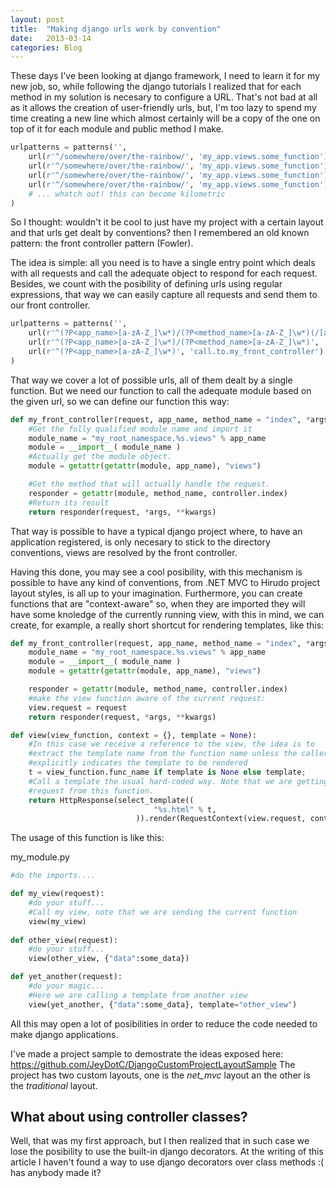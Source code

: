 ```yaml
---
layout: post
title:  "Making django urls work by convention"
date:   2013-03-14
categories: Blog
---
```


These days I've been looking at django framework, I need to learn it
for my new job, so, while following the django tutorials I realized
that for each method in my solution is necesary to configure a URL. That's
not bad at all as it allows the creation of user-friendly urls, but, I'm too
lazy to spend my time creating a new line which almost certainly will be a copy
of the one on top of it for each module and public method I make. 

``` python
urlpatterns = patterns('',
	url(r'^/somewhere/over/the-rainbow/', 'my_app.views.some_function')
	url(r'^/somewhere/over/the-rainbow/', 'my_app.views.some_function')
	url(r'^/somewhere/over/the-rainbow/', 'my_app.views.some_function')
	url(r'^/somewhere/over/the-rainbow/', 'my_app.views.some_function')
	# ... whatch out! this can become kilometric
)
```

So I thought: wouldn't it be cool to just have my project with a certain layout
and that urls get dealt by conventions? then I remembered an old known pattern:
the front controller pattern (Fowler).

The idea is simple: all you need is to have a single entry point which deals with all
requests and call the adequate object to respond for each request. Besides, we count
with the posibility of defining urls using regular expressions, that way we can easily
capture all requests and send them to our front controller.

``` python
urlpatterns = patterns('',
	url(r'^(?P<app_name>[a-zA-Z_]\w*)/(?P<method_name>[a-zA-Z_]\w*)(/[a-zA-Z_0-9]\w*)', 'call.to.my_front_controller')
	url(r'^(?P<app_name>[a-zA-Z_]\w*)/(?P<method_name>[a-zA-Z_]\w*)', 'call.to.my_front_controller')
	url(r'^(?P<app_name>[a-zA-Z_]\w*)', 'call.to.my_front_controller')
)
```

That way we cover a lot of possible urls, all of them dealt by a single function. But we need our function
to call the adequate module based on the given url, so we can define our function this way:

``` python
def my_front_controller(request, app_name, method_name = "index", *args, **kwargs):
	#Get the fully qualified module name and import it
	module_name = "my_root_namespace.%s.views" % app_name
	module = __import__( module_name )
	#Actually get the module object.
	module = getattr(getattr(module, app_name), "views")

	#Get the method that will actually handle the request.
	responder = getattr(module, method_name, controller.index)
	#Return its result
	return responder(request, *args, **kwargs)
```

That way is possible to have a typical django project where, to have an application registered, is only 
necesary to stick to the directory conventions, views are resolved by the front controller.

Having this done, you may see a cool posibility, with this mechanism is possible to have any kind of 
conventions, from .NET MVC to Hirudo project layout styles, is all up to your imagination. Furthermore,
you can create functions that are "context-aware" so, when they are imported they will have some knoledge
of the currently running view, with this in mind, we can create, for example, a really short shortcut for
rendering templates, like this:

``` python
def my_front_controller(request, app_name, method_name = "index", *args, **kwargs):
	module_name = "my_root_namespace.%s.views" % app_name
	module = __import__( module_name )
	module = getattr(getattr(module, app_name), "views")

	responder = getattr(module, method_name, controller.index)
	#make the view function aware of the current request:
	view.request = request
	return responder(request, *args, **kwargs)

def view(view_function, context = {}, template = None):
	#In this case we receive a reference to the view, the idea is to
	#extract the template name from the function name unless the caller
	#explicitly indicates the template to be rendered
    t = view_function.func_name if template is None else template;
	#Call a template the usual hard-coded way. Note that we are getting the
	#request from this function.
    return HttpResponse(select_template((
                                "%s.html" % t,
                            )).render(RequestContext(view.request, context)))
```

The usage of this function is like this:

my_module.py

``` python
#do the imports....

def my_view(request):
	#do your stuff...
	#Call my view, note that we are sending the current function
	view(my_view)
	
def other_view(request):
	#do your stuff...
	view(other_view, {"data":some_data})

def yet_another(request):
	#do your magic...
	#Here we are calling a template from another view
	view(yet_another, {"data":some_data}, template="other_view")
```

All this may open a lot of posibilities in order to reduce the code needed
to make django applications. 

I've made a project sample to demostrate the ideas exposed here: https://github.com/JeyDotC/DjangoCustomProjectLayoutSample 
The project has two custom layouts, one is the *net_mvc* layout an the other is the *traditional*
layout.

## What about using controller classes?

Well, that was my first approach, but I then realized that
in such case we lose the posibility to use the built-in django
decorators. At the writing of this article I haven't found a way to
use django decorators over class methods :( has anybody made it?
